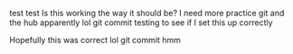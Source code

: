 test test
Is this working the way it should be?
I need more practice git and the hub apparently lol
git commit
testing to see if I set this up correctly

Hopefully this was correct lol
git commit
hmm
